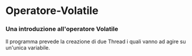 # Operatore-Volatile
### Una introduzione all'operatore Volatile

Il programma prevede la creazione di due Thread i quali vanno ad agire su un'unica variabile.
